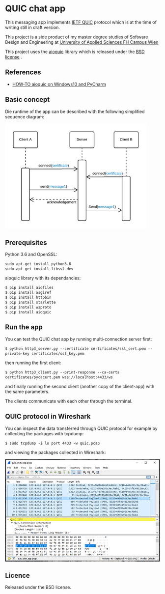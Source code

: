 # QUIC chat app
This messaging app implements [IETF QUIC](https://quicwg.org/) protocol which is at the time of writing still in draft version. 

This project is a side product of my master degree studies of Software Design and Engineering at [University of Applied Sciences FH Campus Wien](https://www.fh-campuswien.ac.at/en/studies/study-courses/detail/software-design-and-engineering-master.html)  

This project uses the [aioquic](https://github.com/aiortc/aioquic) library which is released under the [BSD license](https://aioquic.readthedocs.io/en/latest/license.html) .

## References

- [HOW-TO aioquic on Windows10 and PyCharm](HOW-TO_aioquic_Windows10_and_PyCharm.md)

## Basic concept
Die runtime of the app can be described with the following simplified sequence diagram:

<img src="images/sequence_diagram.png" width="460">


## Prerequisites
Python 3.6 and OpenSSL: 
```
sudo apt-get install python3.6
sudo apt-get install libssl-dev
```
aioquic library with its dependancies:
```
$ pip install aiofiles 
$ pip install asgiref 
$ pip install httpbin 
$ pip install starlette 
$ pip install wsproto
$ pip install aioquic
```
## Run the app 
You can test the QUIC chat app by running multi-connection server first:
```
$ python http3_server.py --certificate certificates/ssl_cert.pem --private-key certificates/ssl_key.pem
``` 
then running the first client: 
```
$ python http3_client.py --print-response --ca-certs certificates/pycacert.pem wss://localhost:4433/ws
```
and finally running the second client (another copy of the client-app) with the same parameters. 

The clients communicate with each other through the terminal. 

## QUIC protocol in Wireshark
You can inspect the data transferred through QUIC protocol for example by collecting the packages with tcpdump:
```
$ sudo tcpdump -i lo port 4433 -w quic.pcap
```
and viewing the packages collected in Wireshark: 

![](images/wireshark.PNG)


## Licence
Released under the BSD license.
